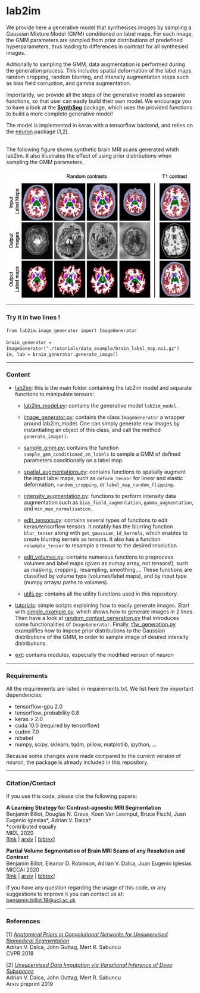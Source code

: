 # lab2im

We provide here a generative model that synthesises images by sampling a Gaussian Mixture Model (GMM) conditioned on 
label maps. For each image, the GMM parameters are sampled from prior distributions of predefined hyperparameters, thus
leading to differences in contrast for all synthesied images.

Aditionally to sampling the GMM, data augmentation is performed during the generation 
process. This includes spatial deformation of the label maps, random cropping, random blurring, and intensity
augmentation steps such as bias field corruption, and gamma augmentation.

Importantly, we provide all the steps of the generative model as separate functions, so that user can easily build their
own model. We encourage you to have a look at the **[SynthSeg](https://github.com/BBillot/SynthSeg)** package, which 
uses the provided functions to build a more complete generative model!

The model is implemented in keras with a tensorflow backend, and relies on the 
[neuron](https://github.com/adalca/neuron) package [1,2].

\
The following figure shows synthetic brain MRI scans generated whith lab2im. It also illustrates the effect of using 
prior distributions when sampling the GMM parameters.
\
\
![Generation examples](tutorials/data_example/figure.png)

----------------

### Try it in two lines !

```
from lab2im.image_generator import ImageGenerator

brain_generator = ImageGenerator("./tutorials/data_example/brain_label_map.nii.gz")
im, lab = brain_generator.generate_image()
```

----------------

### Content

- [lab2im](lab2im): this is the main folder containing the lab2im model and separate functions to manipulate tensors:

  - [lab2im_model.py](lab2im/lab2im_model.py): contains the generative model `lab2im_model`.
  
  - [image_generator.py](lab2im/image_generator.py): contains the class `ImageGenerator` a wrapper around lab2im_model. 
  One can simply generate new images by instantiating an object of this class, and call the method `generate_image()`.
  
  - [sample_gmm.py](lab2im/sample_gmm.py): contains the function `sample_gmm_conditioned_on_labels` to sample a GMM of 
  defined parameters conditionally on a label map.
  
  - [spatial_augmentations.py](lab2im/spatial_augmentation.py): contains functions to spatially augment the input label
  maps, such as `deform_tensor` for linear and elastic deformation, `random_cropping`, or `label_map_random_flipping`.
  
  - [intensity_augmentation.py](lab2im/intensity_augmentation.py): functions to perform intensity data augmentation such
  as `bias_field_augmentation`, `gamma_augmentation`, and `min_max_normalisation`.
   
  - [edit_tensors.py](lab2im/edit_tensors.py): contains several types of functions to edit keras/tensorflow tensors.
  It notably has the blurring function `blur_tensor` along with `get_gaussian_1d_kernels`, which enables to create 
  blurring kernels as tensors. It also has a function `resample_tensor` to resample a tensor to the desired resolution.
  
  - [edit_volumes.py](lab2im/edit_volumes.py): contains numerous functions to preprocess volumes and label maps (given as 
  numpy array, not tensors!), such as masking, cropping, resampling, smoothing,... These functions are classified by 
  volume type (volumes/label maps), and by input type (numpy arrays/ paths to volumes). 
  
  - [utils.py](lab2im/utils.py): contains all the utility functions used in this repository.
  
- [tutorials](/tutorials): simple scripts explaining how to easily generate images. Start with 
[simple_example.py](tutorials/simple_example.py), which shows how to generate images in 2 lines. Then have a look at
[random_contast_generation.py](tutorials/random_contast_generation.py) that introduces some functionalities of 
`ImageGenerator`. Finally, [t1w_generation.py](tutorials/t1w_generation.py) examplifies how to impose prior distributions 
to the Gaussian distributions of the GMM, in order to sample image of desired intensity distributions.


- [ext](ext): contains modules, especially the modified version of *neuron*


----------------

### Requirements

All the requirements are listed in requirements.txt. We list here the important dependencies:

- tensorflow-gpu 2.0
- tensorflow_probability 0.8
- keras > 2.0
- cuda 10.0 (required by tensorflow)
- cudnn 7.0
- nibabel
- numpy, scipy, sklearn, tqdm, pillow, matplotlib, ipython, ...

Because some changes were made compared to the current version of *neuron*, the package is already included in this
repository.


----------------

### Citation/Contact

If you use this code, please cite the following papers:

**A Learning Strategy for Contrast-agnostic MRI Segmentation** \
Benjamin Billot, Douglas N. Greve, Koen Van Leemput, Bruce Fischl, Juan Eugenio Iglesias*, Adrian V. Dalca* \
*contributed equally \
MIDL 2020 \
[[link](http://proceedings.mlr.press/v121/billot20a.html) | [arxiv](https://arxiv.org/abs/2003.01995) | [bibtex](bibtex.txt)]

**Partial Volume Segmentation of Brain MRI Scans of any Resolution and Contrast** \
Benjamin Billot, Eleanor D. Robinson, Adrian V. Dalca, Juan Eugenio Iglesias \
MICCAI 2020 \
[[link](https://link.springer.com/chapter/10.1007/978-3-030-59728-3_18) | [arxiv](https://arxiv.org/abs/2004.10221) | [bibtex](bibtex.txt)]

If you have any question regarding the usage of this code, or any suggestions to improve it you can contact us at: \
benjamin.billot.18@ucl.ac.uk


----------------

### References

[1] *[Anatomical Priors in Convolutional Networks for Unsupervised Biomedical Segmentation](http://www.mit.edu/~adalca/files/papers/cvpr2018_priors.pdf)* \
Adrian V. Dalca, John Guttag, Mert R. Sabuncu \
CVPR 2018

[2] *[Unsupervised Data Imputation via Variational Inference of Deep Subspaces](https://arxiv.org/abs/1903.03503)* \
Adrian V. Dalca, John Guttag, Mert R. Sabuncu \
Arxiv preprint 2019